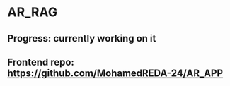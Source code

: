 # AR_RAG
## Progress: currently working on it

## Frontend repo: https://github.com/MohamedREDA-24/AR_APP
